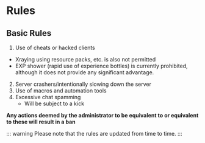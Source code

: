 # Rules

## Basic Rules
1. Use of cheats or hacked clients
- Xraying using resource packs, etc. is also not permitted
- EXP shower (rapid use of experience bottles) is currently prohibited, although it does not provide any significant advantage.
2. Server crashers/intentionally slowing down the server
3. Use of macros and automation tools
4. Excessive chat spamming
    - Will be subject to a kick

**Any actions deemed by the administrator to be equivalent to or equivalent to these will result in a ban**

::: warning
Please note that the rules are updated from time to time. 
:::
